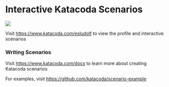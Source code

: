 # Interactive Katacoda Scenarios

[![](http://shields.katacoda.com/katacoda/esludolf/count.svg)](https://www.katacoda.com/esludolf "Get your profile on Katacoda.com")

Visit https://www.katacoda.com/esludolf to view the profile and interactive scenarios

### Writing Scenarios
Visit https://www.katacoda.com/docs to learn more about creating Katacoda scenarios

For examples, visit https://github.com/katacoda/scenario-example
